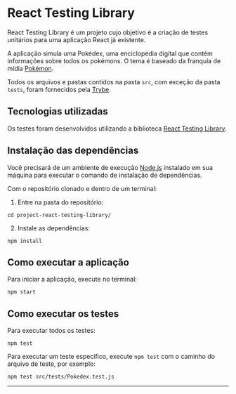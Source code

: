 # React Testing Library

React Testing Library é um projeto cujo objetivo é a criação de testes unitários para uma aplicação React já existente.

A aplicação simula uma Pokédex, uma enciclopédia digital que contém informações sobre todos os pokémons. O tema é baseado da franquía de mídia [Pokémon](https://pt.wikipedia.org/wiki/Pok%C3%A9mon).

Todos os arquivos e pastas contidos na pasta `src`, com exceção da pasta `tests`, foram fornecidos pela [Trybe](https://betrybe.com).

## Tecnologias utilizadas

Os testes foram desenvolvidos utilizando a biblioteca [React Testing Library](https://testing-library.com/docs/react-testing-library/intro).

## Instalação das dependências

Você precisará de um ambiente de execução [Node.js](https://nodejs.org) instalado em sua máquina para executar o comando de instalação de dependências.

Com o repositório clonado e dentro de um terminal:

1. Entre na pasta do repositório:

```
cd project-react-testing-library/
```

2. Instale as dependências:

```
npm install
```

## Como executar a aplicação

Para iniciar a aplicação, execute no terminal:

```
npm start
```

## Como executar os testes

Para executar todos os testes:

```
npm test
```

Para executar um teste específico, execute `npm test` com o caminho do arquivo de teste, por exemplo:

```
npm test src/tests/Pokedex.test.js
```

---
